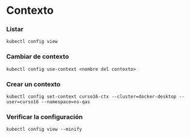 # Contexto

### Listar
```
kubectl config view
```

### Cambiar de contexto
```
kubectl config use-context <nombre del contexto>
```

### Crear un contexto
```
kubectl config set-context curso16-ctx --cluster=docker-desktop --user=curso16 --namespace=ns-qas
```

### Verificar la configuración
```
kubectl config view --minify
```